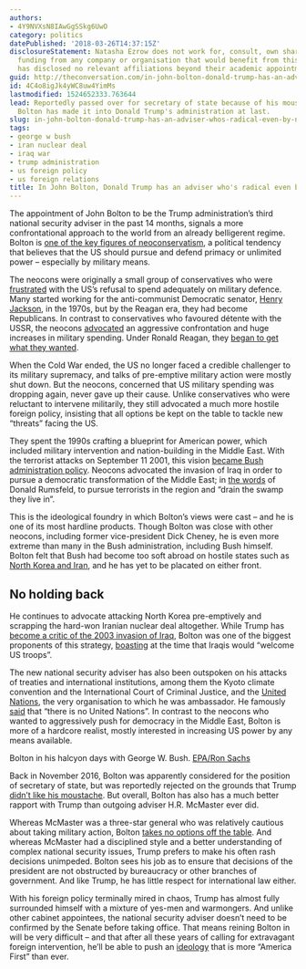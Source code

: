 ```yaml
---
authors:
- 4Y9NVXsN8IAwGgSSkg6UwO
category: politics
datePublished: '2018-03-26T14:37:15Z'
disclosureStatement: Natasha Ezrow does not work for, consult, own shares in or receive
  funding from any company or organisation that would benefit from this article, and
  has disclosed no relevant affiliations beyond their academic appointment.
guid: http://theconversation.com/in-john-bolton-donald-trump-has-an-adviser-whos-radical-even-by-neocon-standards-93883
id: 4C4o8igJk4yWC8uw4YimMs
lastmodified: 1524652333.763644
lead: Reportedly passed over for secretary of state because of his moustache, John
  Bolton has made it into Donald Trump's administration at last.
slug: in-john-bolton-donald-trump-has-an-adviser-whos-radical-even-by-neocon-standards
tags:
- george w bush
- iran nuclear deal
- iraq war
- trump administration
- us foreign policy
- us foreign relations
title: In John Bolton, Donald Trump has an adviser who's radical even by neocon standards
---
```

The appointment of John Bolton to be the Trump administration’s third national security adviser in the past 14 months, signals a more confrontational approach to the world from an already belligerent regime. Bolton is [one of the key figures of neoconservatism](https://edition.cnn.com/2018/03/22/politics/john-bolton-fox-news-national-security-adviser-announcement/index.html), a political tendency that believes that the US should pursue and defend primacy or unlimited power – especially by military means.

The neocons were originally a small group of conservatives who were [frustrated](https://www.nytimes.com/1982/05/02/magazine/the-neo-conservative-anguish-over-reagan-s-foreign-policy.html) with the US’s refusal to spend adequately on military defence. Many started working for the anti-communist Democratic senator, [Henry Jackson](http://henryjacksonsociety.org/about-the-society/who-was-henry-jackson/), in the 1970s, but by the Reagan era, they had become Republicans. In contrast to conservatives who favoured détente with the USSR, the neocons [advocated](http://foreignpolicy.com/2009/10/28/think-again-neocons/) an aggressive confrontation and huge increases in military spending. Under Ronald Reagan, they [began to get what they wanted](https://www.nytimes.com/1982/02/07/us/reagan-s-military-budget-puts-emphasis-on-a-buildup-of-us-global-power.html).

When the Cold War ended, the US no longer faced a credible challenger to its military supremacy, and talks of pre-emptive military action were mostly shut down. But the neocons, concerned that US military spending was dropping again, never gave up their cause. Unlike conservatives who were reluctant to intervene militarily, they still advocated a much more hostile foreign policy, insisting that all options be kept on the table to tackle new “threats” facing the US.

They spent the 1990s crafting a blueprint for American power, which included military intervention and nation-building in the Middle East. With the terrorist attacks on September 11 2001, this vision [became Bush administration policy](http://www.nybooks.com/articles/2003/06/12/the-neocons-in-power/). Neocons advocated the invasion of Iraq in order to pursue a democratic transformation of the Middle East; in [the words](http://edition.cnn.com/2001/US/09/18/ret.defense.rumsfeld/index.html) of Donald Rumsfeld, to pursue terrorists in the region and “drain the swamp they live in”.

This is the ideological foundry in which Bolton’s views were cast – and he is one of its most hardline products. Though Bolton was close with other neocons, including former vice-president Dick Cheney, he is even more extreme than many in the Bush administration, including Bush himself. Bolton felt that Bush had become too soft abroad on hostile states such as [North Korea and Iran](http://www.spiegel.de/international/world/spiegel-interview-with-former-us-diplomat-john-bolton-bush-s-foreign-policy-is-in-free-fall-a-523991.html), and he has yet to be placated on either front. 

## No holding back

He continues to advocate attacking North Korea pre-emptively and scrapping the hard-won Iranian nuclear deal altogether. While Trump has [become a critic of the 2003 invasion of Iraq](https://newrepublic.com/minutes/129913/anti-war-movement-2003-finally-found-voice-donald-trump), Bolton was one of the biggest proponents of this strategy, [boasting](https://www.nytimes.com/2018/03/23/opinion/john-bolton-trump-national-security-adviser.html) at the time that Iraqis would “welcome US troops”. 

The new national security adviser has also been outspoken on his attacks of treaties and international institutions, among them the Kyoto climate convention and the International Court of Criminal Justice, and the [United Nations](http://content.time.com/time/nation/article/0,8599,1685063,00.html), the very organisation to which he was ambassador. He famously [said](http://www.bbc.co.uk/news/world-us-canada-43512175) that “there is no United Nations”. In contrast to the neocons who wanted to aggressively push for democracy in the Middle East, Bolton is more of a hardcore realist, mostly interested in increasing US power by any means available.

Bolton in his halcyon days with George W. Bush. [EPA/Ron Sachs](http://www.epa.eu/politics-photos/diplomacy-photos/bush-meets-john-bolton-in-the-oval-office-photos-00877884)

Back in November 2016, Bolton was apparently considered for the position of secretary of state, but was reportedly rejected on the grounds that Trump [didn’t like his moustache](https://www.nytimes.com/2018/03/23/opinion/john-bolton-trump-national-security-adviser.html). But overall, Bolton has also has a much better rapport with Trump than outgoing adviser H.R. McMaster ever did. 

Whereas McMaster was a three-star general who was relatively cautious about taking military action, Bolton [takes no options off the table](http://www.bbc.co.uk/news/world-us-canada-43512175). And whereas McMaster had a disciplined style and a better understanding of complex national security issues, Trump prefers to make his often rash decisions unimpeded. Bolton sees his job as to ensure that decisions of the president are not obstructed by bureaucracy or other branches of government. And like Trump, he has little respect for international law either.

With his foreign policy terminally mired in chaos, Trump has almost fully surrounded himself with a mixture of yes-men and warmongers. And unlike other cabinet appointees, the national security adviser doesn’t need to be confirmed by the Senate before taking office. That means reining Bolton in will be very difficult – and that after all these years of calling for extravagant foreign intervention, he’ll be able to push an [ideology](https://edition.cnn.com/2018/03/22/politics/john-bolton-fox-news-national-security-adviser-announcement/index.html) that is more “America First” than ever.